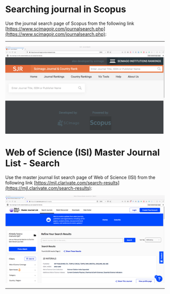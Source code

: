 # Searching journal in Scopus

Use the journal search page of Scopus from the following link [https://www.scimagojr.com/journalsearch.php](https://www.scimagojr.com/journalsearch.php):


---

![Scopus Journal Search Link](../images/scopus.png)


# Web of Science (ISI) Master Journal List - Search 

Use the master journal list search page of Web of Science (ISI) from the following link [https://mjl.clarivate.com/search-results](https://mjl.clarivate.com/search-results):


![Web of Science (ISI) Journal Search Link](../images/wos.png)

<!-- ![Advanced Safari Preferences Pane](https://i.imgur.com/TFhUXoA.png) -->

---
<!-- [source](https://support.apple.com/guide/safari/use-the-developer-tools-in-the-develop-menu-sfri20948/mac) -->
